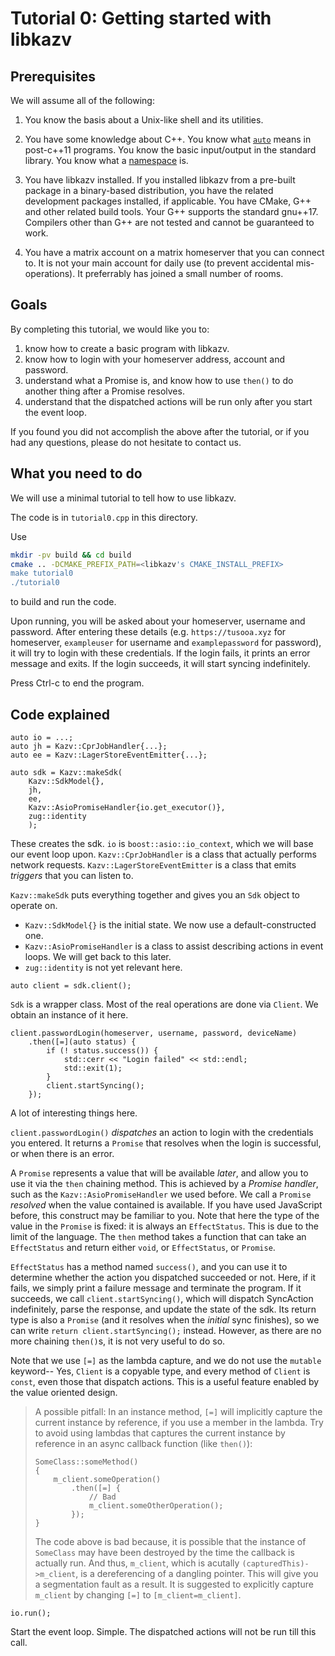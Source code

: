 
# Tutorial 0: Getting started with libkazv

## Prerequisites

We will assume all of the following:

1. You know the basis about a Unix-like shell and its utilities.

2. You have some knowledge about C++. You know what [`auto`][auto-cppref] means in
   post-c++11 programs. You know the basic input/output in the standard library.
   You know what a [namespace][ns-cppref] is.

3. You have libkazv installed. If you installed libkazv from a pre-built package in
   a binary-based distribution, you have the related development packages installed,
   if applicable. You have CMake, G++ and other related build tools. Your G++ supports
   the standard gnu++17. Compilers other than G++ are not tested and cannot be
   guaranteed to work.

4. You have a matrix account on a matrix homeserver that you can connect to. It is
   not your main account for daily use (to prevent accidental mis-operations). It
   preferrably has joined a small number of rooms.


[auto-cppref]: https://en.cppreference.com/w/cpp/language/auto
[ns-cppref]: https://en.cppreference.com/w/cpp/language/namespace

## Goals

By completing this tutorial, we would like you to:

1. know how to create a basic program with libkazv.
2. know how to login with your homeserver address, account and password.
3. understand what a Promise is, and know how to use `then()` to do another
   thing after a Promise resolves.
4. understand that the dispatched actions will be run only after you start
   the event loop.

If you found you did not accomplish the above after the tutorial,
or if you had any questions, please do not hesitate to contact us.

## What you need to do

We will use a minimal tutorial to tell how to use libkazv.

The code is in `tutorial0.cpp` in this directory.

Use

```bash
mkdir -pv build && cd build
cmake .. -DCMAKE_PREFIX_PATH=<libkazv's CMAKE_INSTALL_PREFIX>
make tutorial0
./tutorial0
```

to build and run the code.

Upon running, you will be asked about your homeserver, username and password.
After entering these details (e.g. `https://tusooa.xyz` for homeserver,
`exampleuser` for username and `examplepassword` for password), it will
try to login with these credentials. If the login fails, it prints an error
message and exits. If the login succeeds, it will start syncing indefinitely.

Press Ctrl-c to end the program.

## Code explained

```
auto io = ...;
auto jh = Kazv::CprJobHandler{...};
auto ee = Kazv::LagerStoreEventEmitter{...};

auto sdk = Kazv::makeSdk(
    Kazv::SdkModel{},
    jh,
    ee,
    Kazv::AsioPromiseHandler{io.get_executor()},
    zug::identity
    );
```

These creates the sdk. `io` is `boost::asio::io_context`, which we will base our event loop
upon. `Kazv::CprJobHandler` is a class that actually performs network requests.
`Kazv::LagerStoreEventEmitter` is a class that emits *triggers* that you can listen to.

`Kazv::makeSdk` puts everything together and gives you an `Sdk` object to operate on.

- `Kazv::SdkModel{}` is the initial state. We now use a default-constructed one.
- `Kazv::AsioPromiseHandler` is a class to assist describing actions in event loops.
  We will get back to this later.
- `zug::identity` is not yet relevant here.

```
auto client = sdk.client();
```

`Sdk` is a wrapper class. Most of the real operations are done via `Client`.
We obtain an instance of it here.

```
client.passwordLogin(homeserver, username, password, deviceName)
    .then([=](auto status) {
        if (! status.success()) {
            std::cerr << "Login failed" << std::endl;
            std::exit(1);
        }
        client.startSyncing();
    });
```

A lot of interesting things here.

`client.passwordLogin()` *dispatches* an action to login with the credentials you
entered. It returns a `Promise` that resolves when the login is successful, or when
there is an error.

A `Promise` represents a value that will be available *later*, and allow you to use
it via the `then` chaining method. This is achieved by a *Promise handler*, such as
the `Kazv::AsioPromiseHandler` we used before. We call a `Promise` *resolved* when the value
contained is available. If you have used JavaScript before, this construct
may be familiar to you. Note that here the type of the value in the `Promise` is fixed:
it is always an `EffectStatus`. This is due to the limit of the language. The `then`
method takes a function that can take an `EffectStatus` and return either `void`, or
`EffectStatus`, or `Promise`.

`EffectStatus` has a method named `success()`, and you can use it to determine whether
the action you dispatched succeeded or not. Here, if it fails, we simply print a failure
message and terminate the program. If it succeeds, we call `client.startSyncing()`,
which will dispatch SyncAction indefinitely, parse the response, and update the state of
the sdk. Its return type is also a `Promise` (and it resolves when the *initial* sync
finishes), so we can write `return client.startSyncing();`
instead. However, as there are no more chaining `then()`s, it is not very useful to
do so.

Note that we use `[=]` as the lambda capture, and we do not use the `mutable` keyword--
Yes, `Client` is a copyable type, and every method of `Client` is `const`, even those
that dispatch actions. This is a useful feature enabled by the value oriented
design.

> A possible pitfall: In an instance method, `[=]` will implicitly capture
> the current instance by reference, if you use a member in the lambda. Try to avoid
> using lambdas that captures the current instance by reference in an async callback
> function (like `then()`):
>
> ```
> SomeClass::someMethod()
> {
>     m_client.someOperation()
>         .then([=] {
>             // Bad
>             m_client.someOtherOperation();
>         });
> }
> ```
>
> The code above is bad because, it is possible that the instance of `SomeClass` may
> have been destroyed by the time the callback is actually run. And thus, `m_client`,
> which is acutally `(capturedThis)->m_client`, is a dereferencing of a dangling
> pointer. This will give you a segmentation fault as a result. It is suggested to
> explicitly capture `m_client` by changing `[=]` to `[m_client=m_client]`.

```
io.run();
```

Start the event loop. Simple. The dispatched actions will not be run till this call.
